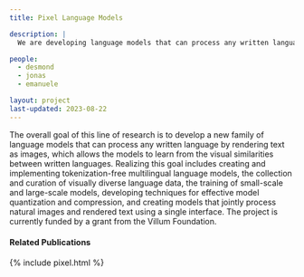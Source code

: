 ```yaml
---
title: Pixel Language Models

description: |
  We are developing language models that can process any written language.

people:
  - desmond
  - jonas
  - emanuele

layout: project
last-updated: 2023-08-22
---
```


The overall goal of this line of research is to develop a new family of language models that can process any written language by rendering text as images, which allows the models to learn from the visual similarities between written languages. Realizing this goal includes creating and implementing tokenization-free multilingual language models, the collection and curation of visually diverse language data, the training of small-scale and large-scale models, developing techniques for effective model quantization and compression, and creating models that jointly process natural images and rendered text using a single interface. The project is currently funded by a grant from the Villum Foundation.

<div id="publications" style="font-size: 0.9rem;">
    <h4>Related Publications</h4>
    {% include pixel.html %}
</div>
